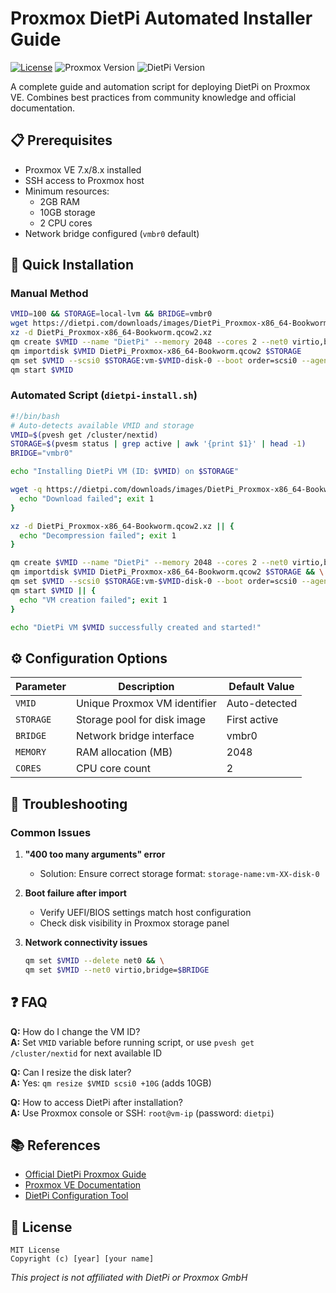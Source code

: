 # Proxmox DietPi Automated Installer Guide

[![License](https://img.shields.io/badge/License-MIT-blue.svg)](https://opensource.org/licenses/MIT)
![Proxmox Version](https://img.shields.io/badge/Proxmox-7.x%2F8.x-orange)
![DietPi Version](https://img.shields.io/badge/DietPi-Bookworm%20x86__64-green)

A complete guide and automation script for deploying DietPi on Proxmox VE. Combines best practices from community knowledge and official documentation.

## 📋 Prerequisites

- Proxmox VE 7.x/8.x installed
- SSH access to Proxmox host
- Minimum resources:
  - 2GB RAM
  - 10GB storage
  - 2 CPU cores
- Network bridge configured (`vmbr0` default)

## 🚀 Quick Installation

### Manual Method

```bash
VMID=100 && STORAGE=local-lvm && BRIDGE=vmbr0
wget https://dietpi.com/downloads/images/DietPi_Proxmox-x86_64-Bookworm.qcow2.xz
xz -d DietPi_Proxmox-x86_64-Bookworm.qcow2.xz
qm create $VMID --name "DietPi" --memory 2048 --cores 2 --net0 virtio,bridge=$BRIDGE --scsihw virtio-scsi-pci
qm importdisk $VMID DietPi_Proxmox-x86_64-Bookworm.qcow2 $STORAGE
qm set $VMID --scsi0 $STORAGE:vm-$VMID-disk-0 --boot order=scsi0 --agent enabled=1 --ostype l26
qm start $VMID
```

### Automated Script (`dietpi-install.sh`)

```bash
#!/bin/bash
# Auto-detects available VMID and storage
VMID=$(pvesh get /cluster/nextid)
STORAGE=$(pvesm status | grep active | awk '{print $1}' | head -1)
BRIDGE="vmbr0"

echo "Installing DietPi VM (ID: $VMID) on $STORAGE"

wget -q https://dietpi.com/downloads/images/DietPi_Proxmox-x86_64-Bookworm.qcow2.xz || {
  echo "Download failed"; exit 1
}

xz -d DietPi_Proxmox-x86_64-Bookworm.qcow2.xz || {
  echo "Decompression failed"; exit 1
}

qm create $VMID --name "DietPi" --memory 2048 --cores 2 --net0 virtio,bridge=$BRIDGE --scsihw virtio-scsi-pci && \
qm importdisk $VMID DietPi_Proxmox-x86_64-Bookworm.qcow2 $STORAGE && \
qm set $VMID --scsi0 $STORAGE:vm-$VMID-disk-0 --boot order=scsi0 --agent enabled=1 --ostype l26 && \
qm start $VMID || {
  echo "VM creation failed"; exit 1
}

echo "DietPi VM $VMID successfully created and started!"
```

## ⚙️ Configuration Options

| Parameter      | Description                          | Default Value   |
|----------------|--------------------------------------|-----------------|
| `VMID`         | Unique Proxmox VM identifier         | Auto-detected   |
| `STORAGE`      | Storage pool for disk image          | First active    |
| `BRIDGE`       | Network bridge interface             | vmbr0           |
| `MEMORY`       | RAM allocation (MB)                  | 2048            |
| `CORES`        | CPU core count                       | 2               |

## 🔧 Troubleshooting

### Common Issues

1. **"400 too many arguments" error**
   - Solution: Ensure correct storage format: `storage-name:vm-XX-disk-0`

2. **Boot failure after import**
   - Verify UEFI/BIOS settings match host configuration
   - Check disk visibility in Proxmox storage panel

3. **Network connectivity issues**
   ```bash
   qm set $VMID --delete net0 && \
   qm set $VMID --net0 virtio,bridge=$BRIDGE
   ```

## ❓ FAQ

**Q:** How do I change the VM ID?  
**A:** Set `VMID` variable before running script, or use `pvesh get /cluster/nextid` for next available ID

**Q:** Can I resize the disk later?  
**A:** Yes: `qm resize $VMID scsi0 +10G` (adds 10GB)

**Q:** How to access DietPi after installation?  
**A:** Use Proxmox console or SSH: `root@vm-ip` (password: `dietpi`)

## 📚 References

- [Official DietPi Proxmox Guide](https://dietpi.com/forum/t/guide-dietpi-on-proxmox/4931)
- [Proxmox VE Documentation](https://pve.proxmox.com/wiki/Main_Page)
- [DietPi Configuration Tool](https://dietpi.com/docs/dietpi_tools/#dietpi-config)

## 📜 License

```text
MIT License
Copyright (c) [year] [your name]
```

*This project is not affiliated with DietPi or Proxmox GmbH*

